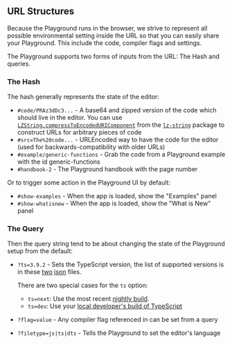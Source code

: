 ## URL Structures

Because the Playground runs in the browser, we strive to represent all possible environmental setting inside the URL so that you can easily share your Playground. This include the code, compiler flags and settings.

The Playground supports two forms of inputs from the URL: The Hash and queries.

### The Hash

The hash generally represents the state of the editor:

- `#code/PRAz3dDc3...` - A base64 and zipped version of the code which should live in the editor. You can use [`LZString.compressToEncodedURIComponent`](https://github.com/pieroxy/lz-string/blob/master/libs/lz-string.js#L93) from the [`lz-string`](https://github.com/pieroxy/lz-string) package to construct URLs for arbitrary pieces of code
- `#src=The%20code...` - URLEncoded way to have the code for the editor (used for backwards-compatibility with older URLs)
- `#example/generic-functions` - Grab the code from a Playground example with the id generic-functions
- `#handbook-2` - The Playground handbook with the page number

Or to trigger some action in the Playground UI by default:

- `#show-examples` - When the app is loaded, show the "Examples" panel
- `#show-whatisnew` - When the app is loaded, show the "What is New" panel

### The Query

Then the query string tend to be about changing the state of the Playground setup from the default:

- `?ts=3.9.2` - Sets the TypeScript version, the list of supported versions is in these [two](https://playgroundcdn.typescriptlang.org/indexes/pre-releases.json) [json](https://playgroundcdn.typescriptlang.org/indexes/releases.json) files.

  There are two special cases for the `ts` option:

  - `ts=next`: Use the most recent [nightly build](https://www.typescriptlang.org/docs/handbook/nightly-builds.html).
  - `ts=dev`: Use your [local developer's build of TypeScript](https://github.com/microsoft/TypeScript/blob/main/scripts/createPlaygroundBuild.js)

- `?flag=value` - Any compiler flag referenced in can be set from a query
- `?filetype=js|ts|dts` - Tells the Playground to set the editor's language
